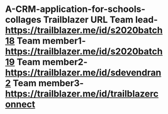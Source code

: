 # A-CRM-application-for-schools-collages                                                                                                                                 Trailblazer URL                                                                                                                                                          Team lead-https://trailblazer.me/id/s2020batch18                                                                                                                       Team member1- https://trailblazer.me/id/s2020batch19                                                                                                                       Team member2- https://trailblazer.me/id/sdevendran2                                                                                                                       Team member3- https://trailblazer.me/id/trailblazerconnect                                                                                           
